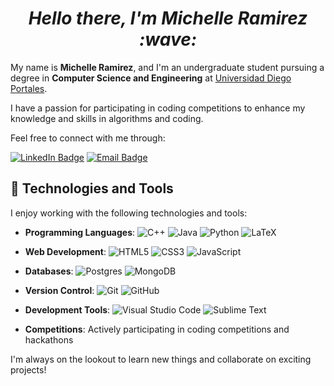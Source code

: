 <h1 align="center"><i>Hello there, I'm Michelle Ramirez :wave: </i></h1>

My name is **Michelle Ramirez**, and I'm an undergraduate student pursuing a degree in **Computer Science and Engineering** at [Universidad Diego Portales](https://www.udp.cl/).

I have a passion for participating in coding competitions to enhance my knowledge and skills in algorithms and coding.

Feel free to connect with me through:

[![LinkedIn Badge](https://img.shields.io/badge/-LinkedIn-0077B5?style=flat-square&logo=linkedin&logoColor=white&style=rounded)](https://www.linkedin.com/in/your-linkedin-profile/)
[![Email Badge](https://img.shields.io/badge/-Email-EA4335?style=flat-square&logo=Gmail&logoColor=white&style=rounded)](mailto:michelle.oliver.eme@gmail.com)

## :toolbox: Technologies and Tools

I enjoy working with the following technologies and tools:

- **Programming Languages**: 
  ![C++](https://img.shields.io/badge/c++-%2300599C.svg?style=flat-square&logo=c%2B%2B&logoColor=white&style=rounded) 
  ![Java](https://img.shields.io/badge/java-%23ED8B00.svg?style=flat-square&logo=openjdk&logoColor=white&style=rounded) 
  ![Python](https://img.shields.io/badge/python-3670A0?style=flat-square&logo=python&logoColor=ffdd54&style=rounded)
  ![LaTeX](https://img.shields.io/badge/latex-%23008080.svg?style=flat-square&logo=latex&logoColor=white&style=rounded)

- **Web Development**: 
  ![HTML5](https://img.shields.io/badge/html5-%23E34F26.svg?style=flat-square&logo=html5&logoColor=white&style=rounded)
  ![CSS3](https://img.shields.io/badge/css3-%231572B6.svg?style=flat-square&logo=css3&logoColor=white&style=rounded)
  ![JavaScript](https://img.shields.io/badge/javascript-%23323330.svg?style=flat-square&logo=javascript&logoColor=%23F7DF1E&style=rounded)
  
- **Databases**: 
  ![Postgres](https://img.shields.io/badge/postgres-%23316192.svg?style=flat-square&logo=postgresql&logoColor=white&style=rounded)
  ![MongoDB](https://img.shields.io/badge/MongoDB-%234ea94b.svg?style=flat-square&logo=mongodb&logoColor=white&style=rounded)
  
- **Version Control**: 
  ![Git](https://img.shields.io/badge/git-%23F05033.svg?style=flat-square&logo=git&logoColor=white&style=rounded)
  ![GitHub](https://img.shields.io/badge/github-%23121011.svg?style=flat-square&logo=github&logoColor=white&style=rounded)
  
- **Development Tools**: 
  ![Visual Studio Code](https://img.shields.io/badge/Visual%20Studio%20Code-0078d7.svg?style=flat-square&logo=visual-studio-code&logoColor=white&style=rounded)
  ![Sublime Text](https://img.shields.io/badge/sublime_text-%23575757.svg?style=flat-square&logo=sublime-text&logoColor=important&style=rounded)

- **Competitions**: Actively participating in coding competitions and hackathons

I'm always on the lookout to learn new things and collaborate on exciting projects!
